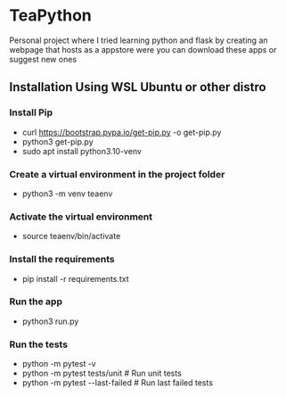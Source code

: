 # TeaPython

Personal project where I tried learning python and flask by creating an webpage that hosts as a appstore were you can download these apps or suggest new ones

## Installation Using WSL Ubuntu or other distro

### Install Pip
* curl https://bootstrap.pypa.io/get-pip.py -o get-pip.py
* python3 get-pip.py
* sudo apt install python3.10-venv

### Create a virtual environment in the project folder

* python3 -m venv teaenv   

### Activate the virtual environment

* source teaenv/bin/activate

### Install the requirements

* pip install -r requirements.txt

### Run the app

* python3 run.py

### Run the tests
* python -m pytest -v 
* python -m pytest tests/unit   # Run unit tests
* python -m pytest --last-failed  # Run last failed tests
